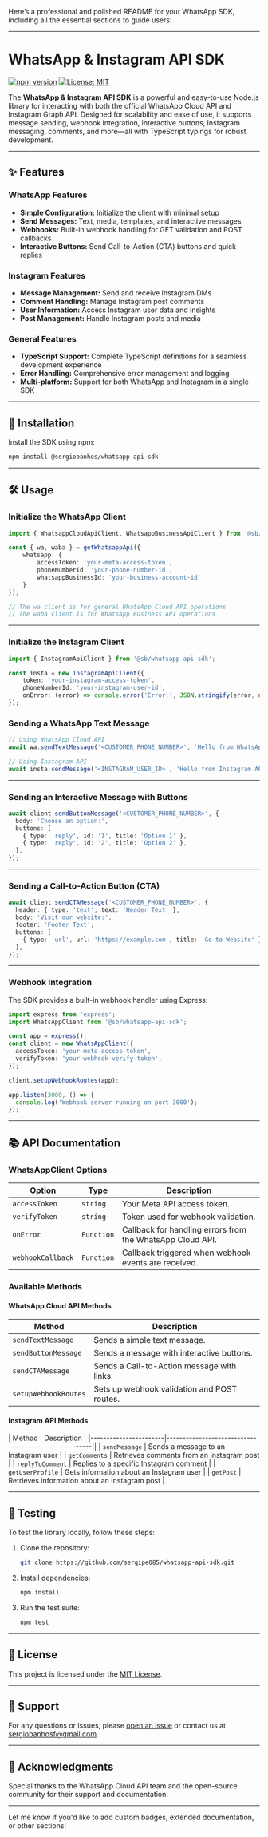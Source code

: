 Here’s a professional and polished README for your WhatsApp SDK, including all the essential sections to guide users:

---

# WhatsApp & Instagram API SDK

[![npm version](https://badge.fury.io/js/%40sb%2Fwhatsapp-api-sdk.svg)](https://badge.fury.io/js/%40sb%2Fwhatsapp-api-sdk)
[![License: MIT](https://img.shields.io/badge/License-MIT-green.svg)](https://opensource.org/licenses/MIT)

The **WhatsApp & Instagram API SDK** is a powerful and easy-to-use Node.js library for interacting with both the official WhatsApp Cloud API and Instagram Graph API. Designed for scalability and ease of use, it supports message sending, webhook integration, interactive buttons, Instagram messaging, comments, and more—all with TypeScript typings for robust development.

---

## ✨ Features

### WhatsApp Features
- **Simple Configuration:** Initialize the client with minimal setup
- **Send Messages:** Text, media, templates, and interactive messages
- **Webhooks:** Built-in webhook handling for GET validation and POST callbacks
- **Interactive Buttons:** Send Call-to-Action (CTA) buttons and quick replies

### Instagram Features
- **Message Management:** Send and receive Instagram DMs
- **Comment Handling:** Manage Instagram post comments
- **User Information:** Access Instagram user data and insights
- **Post Management:** Handle Instagram posts and media

### General Features
- **TypeScript Support:** Complete TypeScript definitions for a seamless development experience
- **Error Handling:** Comprehensive error management and logging
- **Multi-platform:** Support for both WhatsApp and Instagram in a single SDK

---

## 🚀 Installation

Install the SDK using npm:

```bash
npm install @sergiobanhos/whatsapp-api-sdk
```

---

## 🛠️ Usage

### Initialize the WhatsApp Client

```typescript
import { WhatsappCloudApiClient, WhatsappBusinessApiClient } from '@sb/whatsapp-api-sdk';

const { wa, waba } = getWhatsappApi({
    whatsapp: {
        accessToken: 'your-meta-access-token',
        phoneNumberId: 'your-phone-number-id',
        whatsappBusinessId: 'your-business-account-id'
    }
});

// The wa client is for general WhatsApp Cloud API operations
// The waba client is for WhatsApp Business API operations
```

---

### Initialize the Instagram Client

```typescript
import { InstagramApiClient } from '@sb/whatsapp-api-sdk';

const insta = new InstagramApiClient({
    token: 'your-instagram-access-token',
    phoneNumberId: 'your-instagram-user-id',
    onError: (error) => console.error('Error:', JSON.stringify(error, null, 4)),
});
```

### Sending a WhatsApp Text Message

```typescript
// Using WhatsApp Cloud API
await wa.sendTextMessage('<CUSTOMER_PHONE_NUMBER>', 'Hello from WhatsApp API SDK!');

// Using Instagram API
await insta.sendMessage('<INSTAGRAM_USER_ID>', 'Hello from Instagram API SDK!');
```

---

### Sending an Interactive Message with Buttons

```typescript
await client.sendButtonMessage('<CUSTOMER_PHONE_NUMBER>', {
  body: 'Choose an option:',
  buttons: [
    { type: 'reply', id: '1', title: 'Option 1' },
    { type: 'reply', id: '2', title: 'Option 2' },
  ],
});
```

---

### Sending a Call-to-Action Button (CTA)

```typescript
await client.sendCTAMessage('<CUSTOMER_PHONE_NUMBER>', {
  header: { type: 'text', text: 'Header Text' },
  body: 'Visit our website:',
  footer: 'Footer Text',
  buttons: [
    { type: 'url', url: 'https://example.com', title: 'Go to Website' },
  ],
});
```

---

### Webhook Integration

The SDK provides a built-in webhook handler using Express:

```typescript
import express from 'express';
import WhatsAppClient from '@sb/whatsapp-api-sdk';

const app = express();
const client = new WhatsAppClient({
  accessToken: 'your-meta-access-token',
  verifyToken: 'your-webhook-verify-token',
});

client.setupWebhookRoutes(app);

app.listen(3000, () => {
  console.log('Webhook server running on port 3000');
});
```

---

## 📚 API Documentation

### WhatsAppClient Options

| Option         | Type       | Description                                                   |
|----------------|------------|---------------------------------------------------------------|
| `accessToken`  | `string`   | Your Meta API access token.                                   |
| `verifyToken`  | `string`   | Token used for webhook validation.                           |
| `onError`      | `Function` | Callback for handling errors from the WhatsApp Cloud API.     |
| `webhookCallback` | `Function` | Callback triggered when webhook events are received.      |

### Available Methods

#### WhatsApp Cloud API Methods

| Method                | Description                                   |
|-----------------------|-----------------------------------------------|
| `sendTextMessage`     | Sends a simple text message.                 |
| `sendButtonMessage`   | Sends a message with interactive buttons.    |
| `sendCTAMessage`      | Sends a Call-to-Action message with links.   |
| `setupWebhookRoutes`  | Sets up webhook validation and POST routes.  |

#### Instagram API Methods

| Method                | Description                                          |
|-----------------------|------------------------------------------------------||
| `sendMessage`         | Sends a message to an Instagram user                 |
| `getComments`         | Retrieves comments from an Instagram post            |
| `replyToComment`      | Replies to a specific Instagram comment              |
| `getUserProfile`      | Gets information about an Instagram user             |
| `getPost`             | Retrieves information about an Instagram post        |

---

## 🧪 Testing

To test the library locally, follow these steps:

1. Clone the repository:
   ```bash
   git clone https://github.com/sergipe085/whatsapp-api-sdk.git
   ```
2. Install dependencies:
   ```bash
   npm install
   ```
3. Run the test suite:
   ```bash
   npm test
   ```

---

## 📝 License

This project is licensed under the [MIT License](LICENSE).

---

## 💬 Support

For any questions or issues, please [open an issue](https://github.com/sergipe085/whatsapp-api-sdk/issues) or contact us at sergiobanhosf@gmail.com.

---

## 🌟 Acknowledgments

Special thanks to the WhatsApp Cloud API team and the open-source community for their support and documentation.

---

Let me know if you'd like to add custom badges, extended documentation, or other sections!